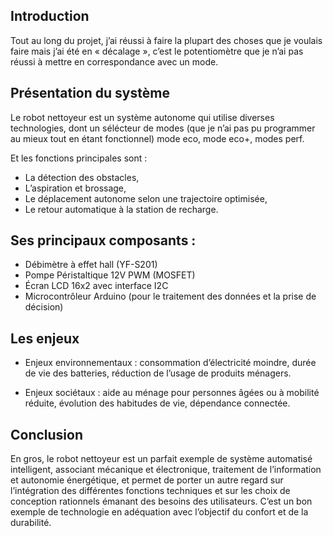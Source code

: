 ## Introduction
Tout au long du projet, j’ai réussi à faire la plupart des choses que je voulais faire mais j’ai été en « décalage », c’est le potentiomètre que je n’ai pas réussi à mettre en correspondance avec un mode.

## Présentation du système
Le robot nettoyeur est un système autonome qui utilise diverses technologies, dont un sélécteur de modes (que je n’ai pas pu programmer au mieux tout en étant fonctionnel) mode eco, mode eco+, modes perf.

Et les fonctions principales sont :
- La détection des obstacles,
- L’aspiration et brossage,
- Le déplacement autonome selon une trajectoire optimisée,
- Le retour automatique à la station de recharge.

## Ses principaux composants :
- Débimètre à effet hall (YF-S201)
- Pompe Péristaltique 12V PWM (MOSFET)
- Écran LCD 16x2 avec interface I2C
- Microcontrôleur Arduino (pour le traitement des données et la prise de décision)


## Les enjeux
- Enjeux environnementaux : consommation d’électricité moindre, durée de vie des batteries, réduction de l’usage de produits ménagers.

- Enjeux sociétaux : aide au ménage pour personnes âgées ou à mobilité réduite, évolution des habitudes de vie, dépendance connectée.

## Conclusion

En gros, le robot nettoyeur est un parfait exemple de système automatisé intelligent, 
associant mécanique et électronique, 
traitement de l’information et autonomie énergétique, 
et permet de porter un autre regard sur l’intégration des différentes fonctions techniques et sur les choix de conception rationnels émanant des besoins des utilisateurs.
C’est un bon exemple de technologie en adéquation avec l’objectif du confort et de la durabilité. 
